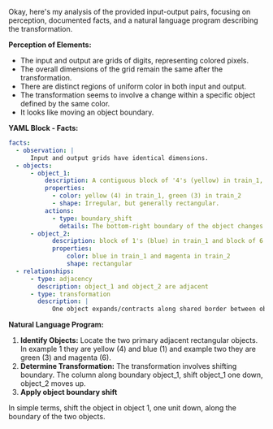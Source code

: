 Okay, here's my analysis of the provided input-output pairs, focusing on perception, documented facts, and a natural language program describing the transformation.

**Perception of Elements:**

*   The input and output are grids of digits, representing colored pixels.
*   The overall dimensions of the grid remain the same after the transformation.
*   There are distinct regions of uniform color in both input and output.
*   The transformation seems to involve a change within a specific object defined by the same color.
*    It looks like moving an object boundary.

**YAML Block - Facts:**


```yaml
facts:
  - observation: |
      Input and output grids have identical dimensions.
  - objects:
      - object_1:
          description: A contiguous block of '4's (yellow) in train_1, and '3's (green) in train_2
          properties:
            - color: yellow (4) in train_1, green (3) in train_2
            - shape: Irregular, but generally rectangular.
          actions:
            - type: boundary_shift
              details: The bottom-right boundary of the object changes.
      - object_2:
            description: block of 1's (blue) in train_1 and block of 6's (magenta) in train_2
            properties:
                color: blue in train_1 and magenta in train_2
                shape: rectangular
  - relationships:
      - type: adjacency
        description: object_1 and object_2 are adjacent
      - type: transformation
        description: |
            One object expands/contracts along shared border between object_1 and object_2
```


**Natural Language Program:**

1.  **Identify Objects:** Locate the two primary adjacent rectangular objects. In example 1 they are yellow (4) and blue (1) and example two they are green (3) and magenta (6).
2.  **Determine Transformation:** The transformation involves shifting boundary. The column along boundary object_1, shift object_1 one down, object_2 moves up.
3. **Apply object boundary shift**

In simple terms, shift the object in object 1, one unit down, along the boundary of the two objects.
